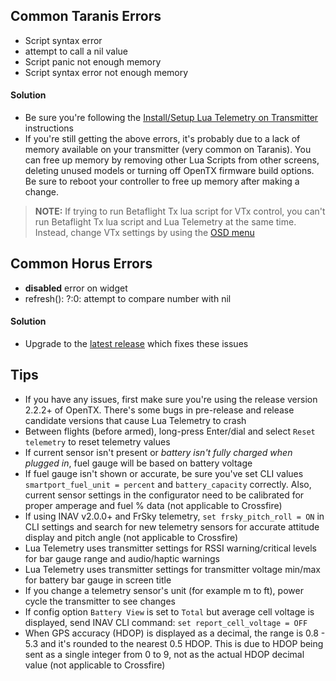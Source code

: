 ## Common Taranis Errors

* Script syntax error
* attempt to call a nil value
* Script panic not enough memory
* Script syntax error not enough memory

#### Solution

* Be sure you're following the [Install/Setup Lua Telemetry on Transmitter](../Getting-Started/#installsetup-lua-telemetry-on-transmitter) instructions
* If you're still getting the above errors, it's probably due to a lack of memory available on your transmitter (very common on Taranis). You can free up memory by removing other Lua Scripts from other screens, deleting unused models or turning off OpenTX firmware build options. Be sure to reboot your controller to free up memory after making a change.

> **NOTE:** If trying to run Betaflight Tx lua script for VTx control, you can't run Betaflight Tx lua script and Lua Telemetry at the same time.  Instead, change VTx settings by using the [OSD menu](https://github.com/iNavFlight/inav/master/docs/Controls.md)

## Common Horus Errors

* **disabled** error on widget
* refresh(): ?:0: attempt to compare number with nil

#### Solution

* Upgrade to the [latest release](../Upgrade) which fixes these issues

## Tips

* If you have any issues, first make sure you're using the release version 2.2.2+ of OpenTX. There's some bugs in pre-release and release candidate versions that cause Lua Telemetry to crash
* Between flights (before armed), long-press Enter/dial and select `Reset telemetry` to reset telemetry values
* If current sensor isn't present or _battery isn't fully charged when plugged in_, fuel gauge will be based on battery voltage
* If fuel gauge isn't shown or accurate, be sure you've set CLI values `smartport_fuel_unit = percent` and `battery_capacity` correctly. Also, current sensor settings in the configurator need to be calibrated for proper amperage and fuel % data (not applicable to Crossfire)
* If using INAV v2.0.0+ and FrSky telemetry, `set frsky_pitch_roll = ON` in CLI settings and search for new telemetry sensors for accurate attitude display and pitch angle (not applicable to Crossfire)
* Lua Telemetry uses transmitter settings for RSSI warning/critical levels for bar gauge range and audio/haptic warnings
* Lua Telemetry uses transmitter settings for transmitter voltage min/max for battery bar gauge in screen title
* If you change a telemetry sensor's unit (for example m to ft), power cycle the transmitter to see changes
* If config option `Battery View` is set to `Total` but average cell voltage is displayed, send INAV CLI command: `set report_cell_voltage = OFF`
* When GPS accuracy (HDOP) is displayed as a decimal, the range is 0.8 - 5.3 and it's rounded to the nearest 0.5 HDOP.  This is due to HDOP being sent as a single integer from 0 to 9, not as the actual HDOP decimal value  (not applicable to Crossfire)